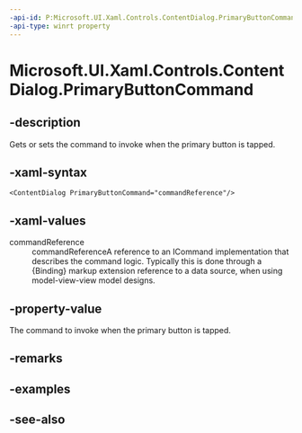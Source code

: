 ```yaml
---
-api-id: P:Microsoft.UI.Xaml.Controls.ContentDialog.PrimaryButtonCommand
-api-type: winrt property
---
```


<!-- Property syntax
public Windows.UI.Xaml.Input.ICommand PrimaryButtonCommand { get;  set; }
-->

# Microsoft.UI.Xaml.Controls.ContentDialog.PrimaryButtonCommand

## -description

Gets or sets the command to invoke when the primary button is tapped.

## -xaml-syntax

```xaml
<ContentDialog PrimaryButtonCommand="commandReference"/>
```

## -xaml-values

<dl><dt>commandReference</dt><dd>commandReferenceA reference to an ICommand implementation that describes the command logic. Typically this is done through a {Binding} markup extension reference to a data source, when using model-view-view model designs.</dd>
</dl>

## -property-value

The command to invoke when the primary button is tapped.

## -remarks

## -examples

## -see-also
